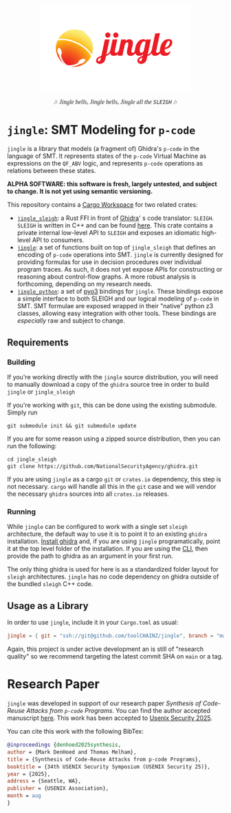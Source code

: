 <div align="center">

<img src="./jingle.svg" width="350"/>

🎶 <span style="font-style: italic; font-family: serif">Jingle bells, Jingle bells, Jingle all the `SLEIGH`</span> 🎶

</div>

# `jingle`: SMT Modeling for `p-code`
`jingle` is a library that models (a fragment of) Ghidra's `p-code` in the language of SMT. It represents states of
the `p-code` Virtual Machine as expressions on the `QF_ABV` logic, and represents `p-code` operations as relations
between these states.

**ALPHA SOFTWARE:  this software is fresh, largely untested, and subject to change. It is not yet using semantic versioning.**

This repository contains a [Cargo Workspace](https://doc.rust-lang.org/book/ch14-03-cargo-workspaces.html) for two
related crates:

* [`jingle_sleigh`](./jingle_sleigh): a Rust FFI in front of [Ghidra](https://github.com/NationalSecurityAgency/ghidra)'
  s
  code translator: `SLEIGH`. `SLEIGH` is written in C++ and can be
  found [here](https://github.com/NationalSecurityAgency/ghidra/tree/master/Ghidra/Features/Decompiler/src/decompile/cpp).
  This crate contains a private internal low-level API to `SLEIGH` and exposes an idiomatic high-level API to consumers.
* [`jingle`](./jingle): a set of functions built on top of `jingle_sleigh` that defines an encoding of `p-code` operations
  into SMT. `jingle` is currently
  designed for providing formulas for use in decision procedures over individual program traces. As such, it does not yet
  expose APIs for constructing or reasoning about control-flow graphs. A more robust analysis
  is forthcoming, depending on my research needs.
* [`jingle_python`](./jingle_python): a set of [pyo3](https://pyo3.rs) bindings for `jingle`. These bindings expose a 
  simple interface to both SLEIGH and our logical modeling of `p-code` in SMT. SMT formulae are exposed wrapped in
  their "native" python z3 classes, allowing easy integration with other tools. These bindings are _especially_ raw and
  subject to change.

## Requirements

### Building

If you're working directly with the `jingle` source distribution,
you will need to manually download a copy of the `ghidra` source tree
in order to build `jingle` or `jingle_sleigh`

If you're working with `git`, this can be done using the existing submodule.
Simply run

```shell
git submodule init && git submodule update
```

If you are for some reason using a zipped source distribution,
then you can run the following:

```shell
cd jingle_sleigh
git clone https://github.com/NationalSecurityAgency/ghidra.git
```

If you are using `jingle` as a cargo `git` or `crates.io` dependency,
this step is not necessary. `cargo` will handle all this in the `git` case
and we will vendor the necessary `ghidra` sources into all `crates.io` releases.

### Running

While `jingle` can be configured to work with a single set `sleigh` architecture,
the default way to use it is to point it to an existing `ghidra` installation.
[Install ghidra](https://ghidra-sre.org) and, if you are using `jingle` programatically,
point it at the top level folder of the installation. If you are using the [CLI](./jingle),
then provide the path to ghidra as an argument in your first run.

The only thing ghidra is used for here is as a standardized folder layout for `sleigh` architectures.
`jingle` has no code dependency on ghidra outside of the bundled `sleigh` C++ code.

## Usage as a Library

In order to use `jingle`, include it in your `Cargo.toml` as usual:

```toml
jingle = { git = "ssh://git@github.com/toolCHAINZ/jingle", branch = "main" }
```

Again, this project is under active development an is still of "research quality" so we recommend targeting 
the latest commit SHA on `main` or a tag.

# Research Paper

`jingle` was developed in support of our research paper _Synthesis of Code-Reuse Attacks from `p-code` Programs_.
You can find the author accepted manuscript [here](https://ora.ox.ac.uk/objects/uuid:906d32ca-407c-4cab-beab-b90200f81d65).
This work has been accepted to [Usenix Security 2025](https://www.usenix.org/conference/usenixsecurity25/presentation/denhoed).

You can cite this work with the following BibTex:

```bibtex
@inproceedings {denhoed2025synthesis,
author = {Mark DenHoed and Thomas Melham},
title = {Synthesis of Code-Reuse Attacks from p-code Programs},
booktitle = {34th USENIX Security Symposium (USENIX Security 25)},
year = {2025},
address = {Seattle, WA},
publisher = {USENIX Association},
month = aug
}
```
